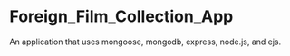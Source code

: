 # Foreign_Film_Collection_App
An application that uses mongoose, mongodb, express, node.js, and ejs.  
